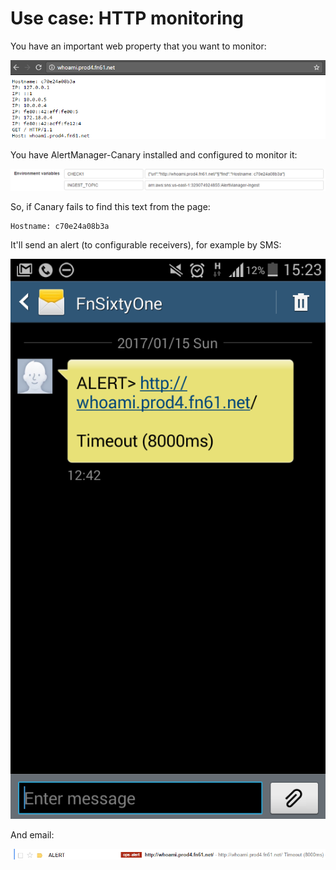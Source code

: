 Use case: HTTP monitoring
=========================

You have an important web property that you want to monitor:

![](usecase_http-monitoring-page-screenshot.png)

You have AlertManager-Canary installed and configured to monitor it:

![](usecase_http-monitoring-canary-checkdefinition.png)

So, if Canary fails to find this text from the page:

```
Hostname: c70e24a08b3a
```

It'll send an alert (to configurable receivers), for example by SMS:

![](usecase_http-monitoring-sms.png)

And email:

![](usecase_http-monitoring-email.png)
